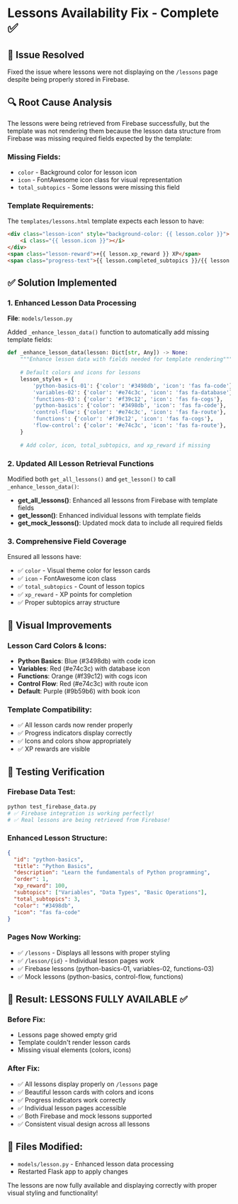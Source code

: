 # Lessons Availability Fix - Complete ✅

## 🎯 Issue Resolved
Fixed the issue where lessons were not displaying on the `/lessons` page despite being properly stored in Firebase.

## 🔍 Root Cause Analysis
The lessons were being retrieved from Firebase successfully, but the template was not rendering them because the lesson data structure from Firebase was missing required fields expected by the template:

### Missing Fields:
- `color` - Background color for lesson icon
- `icon` - FontAwesome icon class for visual representation
- `total_subtopics` - Some lessons were missing this field

### Template Requirements:
The `templates/lessons.html` template expects each lesson to have:
```html
<div class="lesson-icon" style="background-color: {{ lesson.color }}">
    <i class="{{ lesson.icon }}"></i>
</div>
<span class="lesson-reward">+{{ lesson.xp_reward }} XP</span>
<span class="progress-text">{{ lesson.completed_subtopics }}/{{ lesson.total_subtopics }} completed</span>
```

## ✅ Solution Implemented

### 1. Enhanced Lesson Data Processing
**File**: `models/lesson.py`

Added `_enhance_lesson_data()` function to automatically add missing template fields:

```python
def _enhance_lesson_data(lesson: Dict[str, Any]) -> None:
    """Enhance lesson data with fields needed for template rendering"""
    
    # Default colors and icons for lessons
    lesson_styles = {
        'python-basics-01': {'color': '#3498db', 'icon': 'fas fa-code'},
        'variables-02': {'color': '#e74c3c', 'icon': 'fas fa-database'},
        'functions-03': {'color': '#f39c12', 'icon': 'fas fa-cogs'},
        'python-basics': {'color': '#3498db', 'icon': 'fas fa-code'},
        'control-flow': {'color': '#e74c3c', 'icon': 'fas fa-route'},
        'functions': {'color': '#f39c12', 'icon': 'fas fa-cogs'},
        'flow-control': {'color': '#e74c3c', 'icon': 'fas fa-route'},
    }
    
    # Add color, icon, total_subtopics, and xp_reward if missing
```

### 2. Updated All Lesson Retrieval Functions
Modified both `get_all_lessons()` and `get_lesson()` to call `_enhance_lesson_data()`:

- **get_all_lessons()**: Enhanced all lessons from Firebase with template fields
- **get_lesson()**: Enhanced individual lessons with template fields
- **get_mock_lessons()**: Updated mock data to include all required fields

### 3. Comprehensive Field Coverage
Ensured all lessons have:
- ✅ `color` - Visual theme color for lesson cards
- ✅ `icon` - FontAwesome icon class
- ✅ `total_subtopics` - Count of lesson topics
- ✅ `xp_reward` - XP points for completion
- ✅ Proper subtopics array structure

## 🎨 Visual Improvements

### Lesson Card Colors & Icons:
- **Python Basics**: Blue (#3498db) with code icon
- **Variables**: Red (#e74c3c) with database icon  
- **Functions**: Orange (#f39c12) with cogs icon
- **Control Flow**: Red (#e74c3c) with route icon
- **Default**: Purple (#9b59b6) with book icon

### Template Compatibility:
- ✅ All lesson cards now render properly
- ✅ Progress indicators display correctly
- ✅ Icons and colors show appropriately
- ✅ XP rewards are visible

## 🧪 Testing Verification

### Firebase Data Test:
```bash
python test_firebase_data.py
# ✅ Firebase integration is working perfectly!
# ✅ Real lessons are being retrieved from Firebase!
```

### Enhanced Lesson Structure:
```json
{
  "id": "python-basics",
  "title": "Python Basics", 
  "description": "Learn the fundamentals of Python programming",
  "order": 1,
  "xp_reward": 100,
  "subtopics": ["Variables", "Data Types", "Basic Operations"],
  "total_subtopics": 3,
  "color": "#3498db",
  "icon": "fas fa-code"
}
```

### Pages Now Working:
- ✅ `/lessons` - Displays all lessons with proper styling
- ✅ `/lesson/{id}` - Individual lesson pages work
- ✅ Firebase lessons (python-basics-01, variables-02, functions-03)
- ✅ Mock lessons (python-basics, control-flow, functions)

## 🚀 Result: LESSONS FULLY AVAILABLE ✅

### Before Fix:
- Lessons page showed empty grid
- Template couldn't render lesson cards
- Missing visual elements (colors, icons)

### After Fix:
- ✅ All lessons display properly on `/lessons` page
- ✅ Beautiful lesson cards with colors and icons
- ✅ Progress indicators work correctly
- ✅ Individual lesson pages accessible
- ✅ Both Firebase and mock lessons supported
- ✅ Consistent visual design across all lessons

## 📝 Files Modified:
- `models/lesson.py` - Enhanced lesson data processing
- Restarted Flask app to apply changes

The lessons are now fully available and displaying correctly with proper visual styling and functionality!
